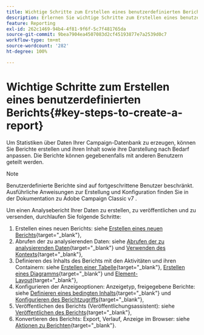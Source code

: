 ```yaml
---
title: Wichtige Schritte zum Erstellen eines benutzerdefinierten Berichts
description: Erlernen Sie wichtige Schritte zum Erstellen eines benutzerdefinierten Berichts
feature: Reporting
exl-id: 262c1469-94b4-4f81-9f6f-5c7f481765da
source-git-commit: 9bea7904ea4507083d2cf45193877e7a2539d0c7
workflow-type: tm+mt
source-wordcount: '282'
ht-degree: 100%

---
```


# Wichtige Schritte zum Erstellen eines benutzerdefinierten Berichts{#key-steps-to-create-a-report}

Um Statistiken über Daten Ihrer Campaign-Datenbank zu erzeugen, können Sie Berichte erstellen und ihren Inhalt sowie ihre Darstellung nach Bedarf anpassen. Die Berichte können gegebenenfalls mit anderen Benutzern geteilt werden.

>[!NOTE]
>
>Benutzerdefinierte Berichte sind auf fortgeschrittene Benutzer beschränkt. Ausführliche Anweisungen zur Erstellung und Konfiguration finden Sie in der Dokumentation zu Adobe Campaign Classic v7 .

Um einen Analysebericht Ihrer Daten zu erstellen, zu veröffentlichen und zu versenden, durchlaufen Sie folgende Schritte:

1. Erstellen eines neuen Berichts: siehe [Erstellen eines neuen Berichts](https://experienceleague.adobe.com/docs/campaign-classic/using/reporting/creating-new-reports/creating-a-new-report.html?lang=de){target=&quot;_blank&quot;},
1. Abrufen der zu analysierenden Daten: siehe [Abrufen der zu analysierenden Daten](https://experienceleague.adobe.com/docs/campaign-classic/using/reporting/creating-new-reports/collecting-data-to-analyze.html?lang=de){target=&quot;_blank&quot;} und [Verwenden des Kontexts](https://experienceleague.adobe.com/docs/campaign-classic/using/reporting/creating-new-reports/collecting-data-to-analyze.html?lang=de){target=&quot;_blank&quot;},
1. Definieren des Inhalts des Berichts mit den Aktivitäten und ihren Containern: siehe [Erstellen einer Tabelle](https://experienceleague.adobe.com/docs/campaign-classic/using/reporting/creating-new-reports/creating-a-table.html?lang=de){target=&quot;_blank&quot;}, [Erstellen eines Diagramms](https://experienceleague.adobe.com/docs/campaign-classic/using/reporting/creating-new-reports/creating-a-chart.html?lang=de){target=&quot;_blank&quot;} und [Element-Layout](https://experienceleague.adobe.com/docs/campaign-classic/using/reporting/creating-new-reports/element-layout.html?lang=de){target=&quot;_blank&quot;},
1. Konfigurieren der Anzeigeoptionen: Anzeigetyp, freigegebene Berichte: siehe [Definieren eines bedingten Inhalts](https://experienceleague.adobe.com/docs/campaign-classic/using/reporting/creating-new-reports/defining-a-conditional-content.html?lang=de){target=&quot;_blank&quot;} und [Konfigurieren des Berichtzugriffs](https://experienceleague.adobe.com/docs/campaign-classic/using/reporting/creating-new-reports/configuring-access-to-the-report.html?lang=de){target=&quot;_blank&quot;},
1. Veröffentlichen des Berichts (Veröffentlichungsassistent): siehe [Veröffentlichen des Berichts](https://experienceleague.adobe.com/docs/campaign-classic/using/reporting/creating-new-reports/configuring-access-to-the-report.html?lang=de#publishing-the-report){target=&quot;_blank&quot;},
1. Konvertieren des Berichts: Export, Verlauf, Anzeige im Browser: siehe [Aktionen zu Berichten](https://experienceleague.adobe.com/docs/campaign-classic/using/reporting/creating-new-reports/actions-on-reports.html?lang=de){target=&quot;_blank&quot;}.
